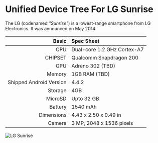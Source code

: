 Unified Device Tree For LG Sunrise
==================================

The LG (codenamed _"Sunrise"_) is a lowest-range smartphone from LG Electronics.
It was announced on May 2014.

Basic   | Spec Sheet
-------:|:-------------------------
CPU     | Dual-core 1.2 GHz Cortex-A7
CHIPSET | Qualcomm Snapdragon 200
GPU     | Adreno 302 (TBD)
Memory  | 1GB RAM (TBD)
Shipped Android Version | 4.4.2
Storage | 4GB
MicroSD | Upto 32 GB
Battery | 1540 mAh
Dimensions | 4.43 x 2.50 x 0.49 in
Camera  | 3 MP, 2048 х 1536 pixels

![LG Sunrise](https%3A//drive.google.com/8a30f664-f212-4d08-8a4a-51f396fd8d99 "LG Sunrise")
